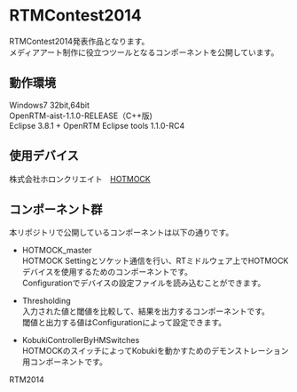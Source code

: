 RTMContest2014
==============
RTMContest2014発表作品となります。  
メディアアート制作に役立つツールとなるコンポーネントを公開しています。

動作環境
--------
Windows7 32bit,64bit  
OpenRTM-aist-1.1.0-RELEASE（C++版)  
Eclipse 3.8.1 + OpenRTM Eclipse tools 1.1.0-RC4  

使用デバイス
-----------
株式会社ホロンクリエイト　[HOTMOCK](http://www.hotmock.com/)

コンポーネント群
----------------
本リポジトリで公開しているコンポーネントは以下の通りです。

* HOTMOCK_master    
HOTMOCK Settingとソケット通信を行い、RTミドルウェア上でHOTMOCKデバイスを使用するためのコンポーネントです。  
Configurationでデバイスの設定ファイルを読み込むことができます。  

* Thresholding  
入力された値と閾値を比較して、結果を出力するコンポーネントです。  
閾値と出力する値はConfigurationによって設定できます。

* KobukiControllerByHMSwitches  
HOTMOCKのスイッチによってKobukiを動かすためのデモンストレーション用コンポーネントです。  

RTM2014
